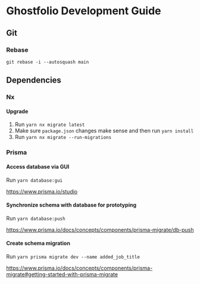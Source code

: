 # Ghostfolio Development Guide

## Git

### Rebase

`git rebase -i --autosquash main`

## Dependencies

### Nx

#### Upgrade

1. Run `yarn nx migrate latest`
1. Make sure `package.json` changes make sense and then run `yarn install`
1. Run `yarn nx migrate --run-migrations`

### Prisma

#### Access database via GUI

Run `yarn database:gui`

https://www.prisma.io/studio

#### Synchronize schema with database for prototyping

Run `yarn database:push`

https://www.prisma.io/docs/concepts/components/prisma-migrate/db-push

#### Create schema migration

Run `yarn prisma migrate dev --name added_job_title`

https://www.prisma.io/docs/concepts/components/prisma-migrate#getting-started-with-prisma-migrate
